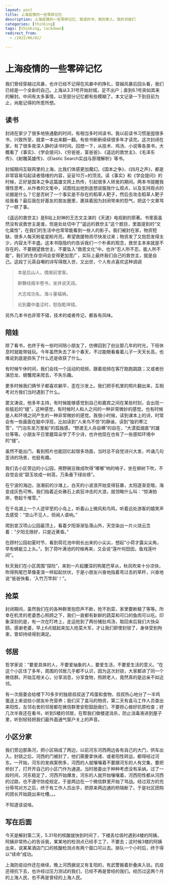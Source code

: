 ```yaml
---
layout: post
title: 上海疫情的一些零碎记忆
description: 上海疫情的一些零碎记忆，我读的书，我的家人，我的邻居们
categories: [thinking]
tags: [thinking, lockdown]
redirect_from:
  - /2022/06/02/

---
```


# 上海疫情的一些零碎记忆

我们曾经穿越过风暴，也许已经不记得在风暴中的挣扎，穿越风暴后回头看，我们已经是一个全新的自己。上海从3.31号开始封城，足不出户；直到6.1号突如其来的解封。中间有太多事情，以至部分记忆都有些模糊了。本文记录一下到目前为止，尚能记得的所思所想。

## 读书

封闭在家少了很多地铁通勤的时间，有相当多时间读书。我以前读书习惯是囤很多书，兴致所至，就拿一本出来翻一翻。有些书断断续续很多年才读完。这次封闭在家，有了很多夜深人静的读书时间。回想一下，从技术、鸡汤、小说等各类书，大概看了《事实》、《学会提问》、《穷爸爸，富爸爸》、《遥远的救世主》、《毛泽东传》、《射雕英雄传》、《Elastic Search实战与原理解析》等书。

封城期间互联网里的上海，比我们体感更加魔幻。《国本之争》、《四月之声》，都是非常容易勾起读者情绪的内容，妥妥10万+的顶流。读《事实》和《学会提问》的时候，正好是国本之争这篇雄文网上热传，引起很多人转发的期间。两本书提醒我理性思考，从作者的文笔中，试图找出他到底想说服我什么观点，以及支持观点的论据是什么？它是否树了一个事实是不存在的稻草人靶子，然后去攻击稻草人靶子给我看？最后我在好基友的朋友圈里，裹挟着因为封闭带来的怨气，把这个文章骂了一顿了事。

《遥远的救世主》是B站上封神的王志文主演的《天道》电视剧的原著。书里面虽然没有说救世主是谁，但是处处切中了“遥远的救世主”这个题目，里面提到的“文化属性”，在我们的生活中也常常能看到一些人的影子。我们被封在家，物资短缺，很多人每天盼星星盼月亮，希望救援物资尽快发过来；物资发了又抱怨发得太少，内容太不丰盛。这本书隐隐约约告诉我们一个朴素的观念，救世主本来就是不存在的，不要期望救世主，不要坠入“救恩文化”中。也许“忍人所不忍，能人所不能”，我们的生存空间会变得更加宽广，实际上最终我们自己的救世主，就是自己。这段丁元英自嘲的诗写得既入世，又出世，个人有点喜欢这种调调 

> 本是后山人，偶做前堂客。 
>
> 醉舞经阁半卷书，坐井说天阔。
>
> 大志戏功名，海斗量福祸。
>
> 论到囊中羞涩时，怒指乾坤错。

另外几本书也非常不错，技术的或者传记，都各有风味。

## 陪娃

除了看书，也终于有一些时间陪小朋友了，仿佛回到了创业那几年的时光，下班休息时就能带娃玩。今年虽然失去了半个春天，不过能眼看看着儿子一天天长高，也难说到底是损失了什么还是收获了什么。

有时候午休时间，我们会找一个运动的视频，跟着视频在客厅跑跑跳跳；又或者扮演恐龙、螃蟹爬来爬去，不失乐趣。

更多时候我们俩爷子都喜欢躺平，歪在沙发上。我们把手机里的照片翻出来，互相考对方我们当时遇到了什么。

窦文涛说，他多年主持，有时候能够感觉到自己和嘉宾之间在某些时刻，会出现一些尴尬的“缝”，这种感觉，有时候时人和人之间的一种非常微妙的感觉。也有时候是人和环境之间产生的一种非常微妙的感觉。我很小时候，读到课本上的诗，时常会有一些画面在脑中浮现，比如读到“人来鸟不惊”的静谧，读到“独钓寒江雪”，“门泊东吴万里船”的孤独感，“野渡无人舟自横”的自在，“大漠孤烟直”的雄壮等等。小朋友平日里磨耳朵学了不少诗，也许他现在也有了一些感知环境中的“缝”。

虽然不能出门，看到照片也能回忆起很多场面，当时总不自觉诗兴大发，吟诵几句歪诗的场景，也挺有趣。

我们去小区旁边的小公园，用野豌豆做成吹得“嘟嘟”响的哨子，坐在柳树下吹，不自觉会说“碧玉妆成一树高，万条垂下绿丝绦”。

在宁波的海边，涨潮前的沙滩上，白天的小波浪开始变得狂暴，太阳逐渐变暗，海变成灰色可怖，我们指着近处礁石上疯狂冲击的大浪，就领略什么叫：“惊涛拍岸，卷起千堆雪。”

在千岛湖上一个人迹罕至的小岛上，听着山上微风和鸟鸣，听着远处游客的嬉笑声去感受：“空山不见人，但闻人语响。”

爬到宣汉项山公园最顶上，看着夕阳渐渐坠落山外，天空染出一片火烧云念着：“夕阳无限好，只是近黄昏。”

在顾村公园初夏时节，看到荷花池中刚长出来的小尖尖，想起“小荷才露尖尖角，早有蜻蜓立上头。”。到了荷叶满池的时候再来，又会说“莲叶何田田，鱼戏莲叶间”。

秋天我们在小区周围“探险”，来到一片起腰深的狗尾巴草从，秋风吹来十分凉快，吹得狗尾巴草像麦浪一样起起伏伏，于是小朋友兴奋地指着弯过去的草秆，兴奋地说“爸爸快看，‘入竹万竿斜’！”。

## 抢菜

封闭期间，虽然我们在的各种群里抱怨声不断，抢不到菜，家里要断粮了等等。所幸在机灵的老婆悉心照顾之下，我们一直都有新鲜的蔬菜和可口的鱼肉可以吃。印象深刻的是，有一次在叮咚上，走运抢到了两份猪肚鸡汤，取回来后我们大快朵颐。感谢老婆，早上6点就起来加入抢菜大军，才让我们即使封锁了，身体受到拘束，胃却持续得到满足。

## 邻居

哲学家说：”要爱具体的人，不要爱抽象的人，要爱生活，不要爱生活的意义。“在这个小区住了多年，周围的邻居几乎都不认识，因为这次封锁，大家都进了同一个微信群。开始互相关心，分享消息，分享食物，照顾老人，竟然真的是远亲不如近邻。

有一次居委会给楼下70多岁的独居叔叔送了鸡蛋和食物，叔叔热心地分了一半鸡蛋送上来说给小朋友补充营养；我们买了盒马的物资，第二天有盒马工作人员查出来阳性，左邻右舍的邻居都在微信群里安慰鼓励我们，不要担心做好抗原检查；好几次半夜还在看书，听到5楼的邻居，在帮我们做楼道消杀，防止消毒液进到屋子里，听到轻轻把我们最外面通气窗户关上的声音。

## 小区分家

我们旁边那条河，把小区隔成了两边，以前河东河西两边各有自己的大门，供车出入。封锁之后，河西的门被封了，他们需要拿快递、或者阳性转运，都得经过河东。一开始，河东的发病案例多，河西的人就嚷嚷着不要跟河东的人有交集，要把桥封了，打开开自己的小区门作为通道。当时居委出于种种考虑没有采纳。过了一段时间，河东稳定了，河西开始爆发，河东的人就开始嚷嚷着，河西阳性都从河西的过路，也不遵守防疫规定。于是两边在一个微信群里开始了骂战。经过双方的充分辱骂对方之后，终于有工作人员出手，把原来两边通的桥隔断了。于是社区团购的团长开始跳出来吐槽。。。

不知道该说啥。

## 写在后面 

今天是解封第二天，5.31号的核酸就快到时间了，下楼丢垃圾时遇到4楼的阿姨，阿姨非常热心的告诉我，某某地的检测点已经手工了，不要去；这时候3楼的阿姨出来，说某某酒店门口的核酸检测点有两个窗口可以去。排队一个小时后，终于得以“续命”成功。

上海防疫动作还在继续，晚上河西据说又有复阳的，有武警搬着折叠床入驻。抗疫还得抗下去，也许经过压力测试的我们，已经不再是曾经的我们。经历过这两个月的上海人民，也不再是曾经的上海人民。






